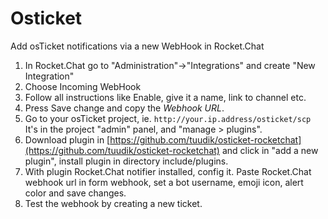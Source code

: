 # Osticket

Add osTicket notifications via a new WebHook in Rocket.Chat

1. In Rocket.Chat go to "Administration"->"Integrations" and create "New Integration"
2. Choose Incoming WebHook
3. Follow all instructions like Enable, give it a name, link to channel etc.
4. Press Save change and copy the *Webhook URL*.
5. Go to your osTicket project, ie. `http://your.ip.address/osticket/scp` It's in the project "admin" panel, and "manage > plugins".
6. Download plugin in [https://github.com/tuudik/osticket-rocketchat](https://github.com/tuudik/osticket-rocketchat) and click in "add a new plugin", install plugin in directory include/plugins.
7. With plugin Rocket.Chat notifier installed, config it. Paste Rocket.Chat webhook url in form webhook, set a bot username, emoji icon, alert color and save changes.
8. Test the webhook by creating a new ticket.
